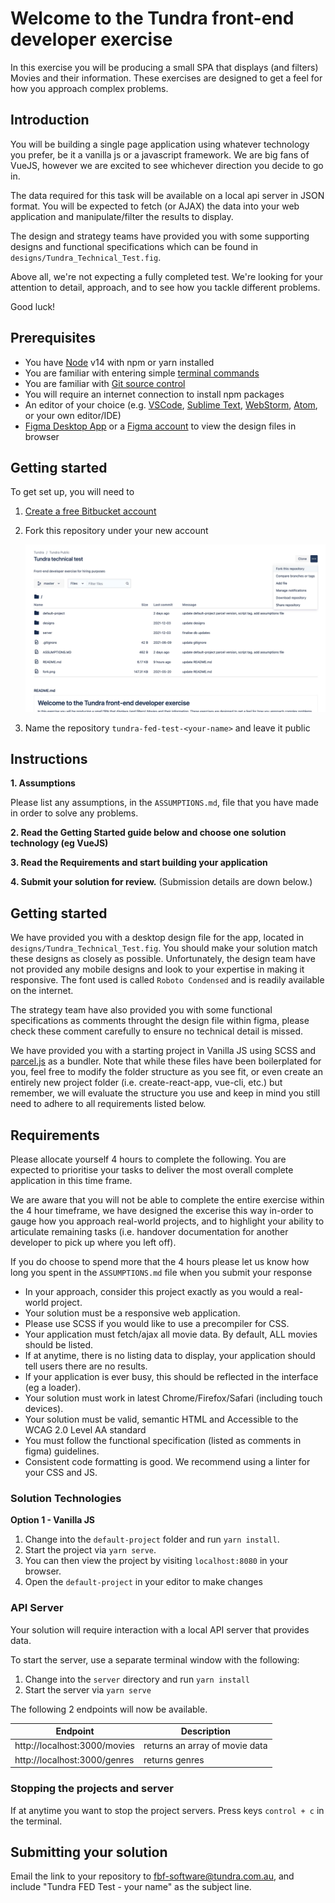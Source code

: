 # Welcome to the Tundra front-end developer exercise

In this exercise you will be producing a small SPA that displays (and filters) 
Movies and their information. These exercises are designed to get a feel for how you approach complex problems.

## Introduction

You will be building a single page application using whatever technology you prefer, be it a vanilla js or a javascript framework. We are 
big fans of VueJS, however we are excited to see whichever direction you decide to go in.

The data required for this task will be available on a local api server in JSON format. You will be expected to fetch 
(or AJAX) the data into your web application and manipulate/filter the results to display.

The design and strategy teams have provided you with some supporting designs and functional specifications
which can be found in `designs/Tundra_Technical_Test.fig`.

Above all, we're not expecting a fully completed test. We're looking for your attention to detail, approach, and to see how you tackle different problems.

Good luck!

## Prerequisites

- You have [Node](https://nodejs.org/en/) v14 with npm or yarn installed
- You are familiar with entering simple [terminal commands](http://blog.teamtreehouse.com/introduction-to-the-mac-os-x-command-line)
- You are familiar with [Git source control](https://product.hubspot.com/blog/git-and-github-tutorial-for-beginners)
- You will require an internet connection to install npm packages
- An editor of your choice (e.g. [VSCode](https://code.visualstudio.com/), [Sublime Text](https://www.sublimetext.com/), [WebStorm](https://www.jetbrains.com/webstorm/), [Atom](https://atom.io/), or your own editor/IDE)
- [Figma Desktop App](https://www.figma.com/downloads/) or a [Figma account](https://www.figma.com/) to view the design files in browser

## Getting started
To get set up, you will need to

1. [Create a free Bitbucket account](https://id.atlassian.com/signup)
2. Fork this repository under your new account

    ![Bitbucket Fork](fork.jpg "Bitbucket Fork")

3. Name the repository `tundra-fed-test-<your-name>` and leave it public

## Instructions

**1. Assumptions**

Please list any assumptions, in the `ASSUMPTIONS.md`, file that you have made in order to solve any problems.

**2. Read the Getting Started guide below and choose one solution technology (eg VueJS)**

**3. Read the Requirements and start building your application**

**4. Submit your solution for review.** (Submission details are down below.)

## Getting started

We have provided you with a desktop design file for the app, located in `designs/Tundra_Technical_Test.fig`. You should 
make your solution match these designs as closely as possible. Unfortunately, the design team have not provided any 
mobile designs and look to your expertise in making it responsive. The font used is called `Roboto Condensed` and is readily available on the internet. 

The strategy team have also provided you with some functional specifications as comments throught the design file within figma, please check these comment carefully to ensure no technical detail is missed.

We have provided you with a starting project in Vanilla JS using SCSS and [parcel.js](https://v2.parceljs.org/) as a bundler. Note that while these files have been boilerplated for you, feel free to modify the folder structure as you see fit, or even create an entirely new project folder (i.e. create-react-app, vue-cli, etc.) but remember, we will evaluate the structure you use and keep in mind you still need to adhere to all requirements listed below.

## Requirements

Please allocate yourself 4 hours to complete the following. You are expected to prioritise your 
tasks to deliver the most overall complete application in this time frame. 

We are aware that you will not be able to complete the entire exercise within the 4 hour timeframe, 
we have designed the excerise this way in-order to gauge how you approach real-world projects, and to highlight your ability
to articulate remaining tasks (i.e. handover documentation for another developer to pick up where you left off).

If you do choose to spend more that the 4 hours please let us know how long you spent in the `ASSUMPTIONS.md` file when you submit your response

- In your approach, consider this project exactly as you would a real-world project.
- Your solution must be a responsive web application.
- Please use SCSS if you would like to use a precompiler for CSS.
- Your application must fetch/ajax all movie data. By default, ALL movies should be listed.
- If at anytime, there is no listing data to display, your application should tell users there are no results.
- If your application is ever busy, this should be reflected in the interface (eg a loader).
- Your solution must work in latest Chrome/Firefox/Safari (including touch devices).
- Your solution must be valid, semantic HTML and Accessible to the WCAG 2.0 Level AA standard
- You must follow the functional specification (listed as comments in figma) guidelines.
- Consistent code formatting is good. We recommend using a linter for your CSS and JS.

### Solution Technologies

**Option 1 - Vanilla JS**

1. Change into the `default-project` folder and run `yarn install`. 
1. Start the project via `yarn serve`.
1. You can then view the project by visiting `localhost:8080` in your browser.
1. Open the `default-project` in your editor to make changes
 
### API Server

Your solution will require interaction with a local API server that provides data.

To start the server, use a separate terminal window with the following:

1. Change into the `server` directory and run `yarn install`
1. Start the server via `yarn serve`

The following 2 endpoints will now be available.

| Endpoint                             | Description                       |
| ------------------------------------ | --------------------------------- |
| http://localhost:3000/movies         | returns an array of movie data    |
| http://localhost:3000/genres         | returns genres                    |

### Stopping the projects and server

If at anytime you want to stop the project servers. Press keys `control + c` in the terminal.

## Submitting your solution

Email the link to your repository to fbf-software@tundra.com.au, and include "Tundra FED Test - your name" as the subject line.
